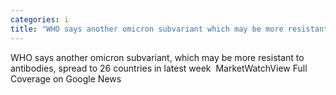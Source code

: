 ```yaml
---
categories: i
title: "WHO says another omicron subvariant which may be more resistant to antibodies spread to 26 countries in latest week  MarketWatch"
---
```

WHO says another omicron subvariant, which may be more resistant to antibodies, spread to 26 countries in latest week&nbsp;&nbsp;MarketWatchView Full Coverage on Google News